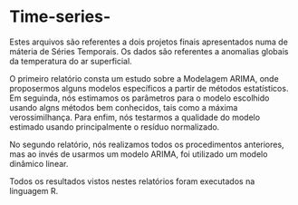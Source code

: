 # Time-series-

Estes arquivos são referentes a dois projetos finais apresentados numa de máteria de Séries Temporais. Os dados são referentes a anomalias globais da temperatura do ar superficial. 

O primeiro relatório consta um estudo sobre a Modelagem ARIMA, onde proposermos alguns modelos específicos a partir de métodos estatísticos. Em seguinda, nós estimamos os parâmetros para o modelo escolhido usando algns métodos bem conhecidos, tais como a máxima verossimilhança. Para enfim, nós testarmos a qualidade do modelo estimado usando principalmente o resíduo normalizado. 

No segundo relatório, nós realizamos todos os procedimentos anteriores, mas ao invés de usarmos um modelo ARIMA, foi utilizado um modelo dinâmico linear. 

Todos os resultados vistos nestes relatórios foram executados na linguagem R.

